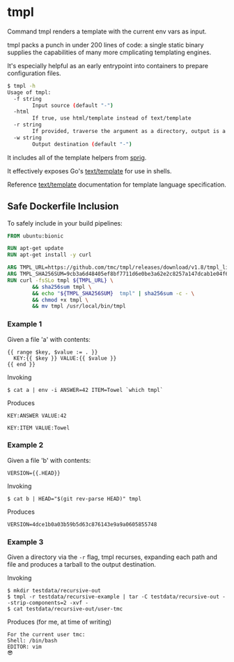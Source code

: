 # tmpl

Command tmpl renders a template with the current env vars as input.

tmpl packs a punch in under 200 lines of code: a single static binary supplies the capabilities of
many more cmplicating templating engines.

It's especially helpful as an early entrypoint into containers to prepare configuration files.

```sh
$ tmpl -h
Usage of tmpl:
  -f string
    	Input source (default "-")
  -html
    	If true, use html/template instead of text/template
  -r string
    	If provided, traverse the argument as a directory, output is a tarball
  -w string
    	Output destination (default "-")
```

It includes all of the template helpers from [sprig](https://godoc.org/github.com/Masterminds/sprig).

It effectively exposes Go's [text/template](http://golang.org/pkg/text/template) for use in shells.

Reference [text/template](http://golang.org/pkg/text/template) documentation for template language specification.

## Safe Dockerfile Inclusion

To safely include in your build pipelines:
```Dockerfile
FROM ubuntu:bionic

RUN apt-get update
RUN apt-get install -y curl

ARG TMPL_URL=https://github.com/tmc/tmpl/releases/download/v1.8/tmpl_linux_amd64
ARG TMPL_SHA256SUM=9cb3a6d48405ef8bf7711d6e0be3a62e2c8257a147dcab1e04f6850f363eeed5
RUN curl -fsSLo tmpl ${TMPL_URL} \
		&& sha256sum tmpl \
		&& echo "${TMPL_SHA256SUM}  tmpl" | sha256sum -c - \
		&& chmod +x tmpl \
		&& mv tmpl /usr/local/bin/tmpl
```


### Example 1
Given a file 'a' with contents:


	{{ range $key, $value := . }}
	  KEY:{{ $key }} VALUE:{{ $value }}
	{{ end }}

Invoking

	$ cat a | env -i ANSWER=42 ITEM=Towel `which tmpl`

Produces


	KEY:ANSWER VALUE:42
	
	KEY:ITEM VALUE:Towel

### Example 2
Given a file 'b' with contents:


	VERSION={{.HEAD}}

Invoking


	$ cat b | HEAD="$(git rev-parse HEAD)" tmpl

Produces

	VERSION=4dce1b0a03b59b5d63c876143e9a9a0605855748

### Example 3
Given a directory via the `-r` flag, tmpl recurses, expanding each path and file and produces a tarball to the output destination.


Invoking

    $ mkdir testdata/recursive-out
	$ tmpl -r testdata/recursive-example | tar -C testdata/recursive-out --strip-components=2 -xvf -
	$ cat testdata/recursive-out/user-tmc

Produces (for me, at time of writing)

	For the current user tmc:
	Shell: /bin/bash
	EDITOR: vim
	😎
